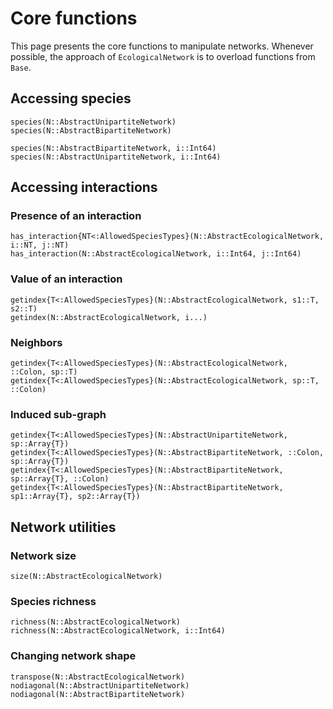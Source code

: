# Core functions

This page presents the core functions to manipulate networks. Whenever possible,
the approach of `EcologicalNetwork` is to overload functions from `Base`.

## Accessing species

```@docs
species(N::AbstractUnipartiteNetwork)
species(N::AbstractBipartiteNetwork)
```

```@docs
species(N::AbstractBipartiteNetwork, i::Int64)
species(N::AbstractUnipartiteNetwork, i::Int64)
```

## Accessing interactions

### Presence of an interaction

```@docs
has_interaction{NT<:AllowedSpeciesTypes}(N::AbstractEcologicalNetwork, i::NT, j::NT)
has_interaction(N::AbstractEcologicalNetwork, i::Int64, j::Int64)
```

### Value of an interaction

```@docs
getindex{T<:AllowedSpeciesTypes}(N::AbstractEcologicalNetwork, s1::T, s2::T)
getindex(N::AbstractEcologicalNetwork, i...)
```

### Neighbors

```@docs
getindex{T<:AllowedSpeciesTypes}(N::AbstractEcologicalNetwork, ::Colon, sp::T)
getindex{T<:AllowedSpeciesTypes}(N::AbstractEcologicalNetwork, sp::T, ::Colon)
```

### Induced sub-graph

```@docs
getindex{T<:AllowedSpeciesTypes}(N::AbstractUnipartiteNetwork, sp::Array{T})
getindex{T<:AllowedSpeciesTypes}(N::AbstractBipartiteNetwork, ::Colon, sp::Array{T})
getindex{T<:AllowedSpeciesTypes}(N::AbstractBipartiteNetwork, sp::Array{T}, ::Colon)
getindex{T<:AllowedSpeciesTypes}(N::AbstractBipartiteNetwork, sp1::Array{T}, sp2::Array{T})
```

## Network utilities

### Network size

```@docs
size(N::AbstractEcologicalNetwork)
```

### Species richness

```@docs
richness(N::AbstractEcologicalNetwork)
richness(N::AbstractEcologicalNetwork, i::Int64)
```

### Changing network shape

```@docs
transpose(N::AbstractEcologicalNetwork)
nodiagonal(N::AbstractUnipartiteNetwork)
nodiagonal(N::AbstractBipartiteNetwork)
```
